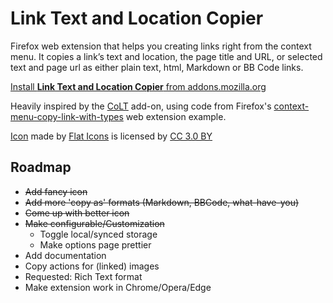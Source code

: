 # Link Text and Location Copier
Firefox web extension that helps you creating links right from the context menu. It copies a link’s text and location, the page title and URL, or selected text and page url as either plain text, html, Markdown or BB Code links.

[Install **Link Text and Location Copier** from addons.mozilla.org](https://addons.mozilla.org/en-US/firefox/addon/link-text-and-location-copier/)

Heavily inspired by the [CoLT](https://github.com/jgbishop/colt) add-on, using code from Firefox's [context-menu-copy-link-with-types](https://github.com/mdn/webextensions-examples/tree/master/context-menu-copy-link-with-types)  web extension example.

[Icon](https://www.flaticon.com/free-icon/paint-brush_178388) made by [Flat Icons](https://flat-icons.com/) is licensed by [CC 3.0 BY](http://creativecommons.org/licenses/by/3.0/)

## Roadmap
* ~~Add fancy icon~~
* ~~Add more 'copy as' formats (Markdown, BBCode, what-have-you)~~
* ~~Come up with better icon~~
* ~~Make configurable/Customization~~
    * Toggle local/synced storage
    * Make options page prettier
* Add documentation
* Copy actions for (linked) images
* Requested: Rich Text format
* Make extension work in Chrome/Opera/Edge
